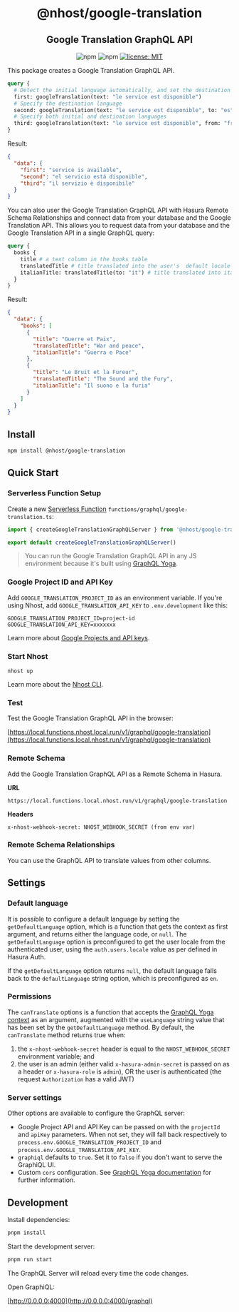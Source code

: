 <h1 align="center">@nhost/google-translation</h1>
<h2 align="center">Google Translation GraphQL API</h2>

<p align="center">
  <img alt="npm" src="https://img.shields.io/npm/v/@nhost/google-translation">
  <img alt="npm" src="https://img.shields.io/npm/dm/@nhost/google-translation">
  <a href="LICENSE">
    <img src="https://img.shields.io/badge/license-MIT-yellow.svg" alt="license: MIT" />
  </a>
</p>

This package creates a Google Translation GraphQL API.

```graphql
query {
  # Detect the initial language automatically, and set the destination language to the user's default, or the server's default
  first: googleTranslation(text: "le service est disponible")
  # Specify the destination language
  second: googleTranslation(text: "le service est disponible", to: "es")
  # Specify both initial and destination languages
  third: googleTranslation(text: "le service est disponible", from: "fr", to: "it")
}
```

Result:

```json
{
  "data": {
    "first": "service is available",
    "second": "el servicio está disponible",
    "third": "il servizio è disponibile"
  }
}
```

You can also user the Google Translation GraphQL API with Hasura Remote Schema Relationships and connect data from your database and the Google Translation API. This allows you to request data from your database and the Google Translation API in a single GraphQL query:

```graphql
query {
  books {
    title # a text column in the books table
    translatedTitle # title translated into the user's  default locale
    italianTitle: translatedTitle(to: "it") # title translated into italian
  }
}
```

Result:

```json
{
  "data": {
    "books": [
      {
        "title": "Guerre et Paix",
        "translatedTitle": "War and peace",
        "italianTitle": "Guerra e Pace"
      },
      {
        "title": "Le Bruit et la Fureur",
        "translatedTitle": "The Sound and the Fury",
        "italianTitle": "Il suono e la furia"
      }
    ]
  }
}
```

## Install

```bash
npm install @nhost/google-translation
```

## Quick Start

### Serverless Function Setup

Create a new [Serverless Function](https://docs.nhost.io/products/functions/overview) `functions/graphql/google-translation.ts`:

```js
import { createGoogleTranslationGraphQLServer } from '@nhost/google-translation'

export default createGoogleTranslationGraphQLServer()
```

> You can run the Google Translation GraphQL API in any JS environment because it's built using [GraphQL Yoga](https://github.com/dotansimha/graphql-yoga).

### Google Project ID and API Key

Add `GOOGLE_TRANSLATION_PROJECT_ID` as an environment variable. If you're using Nhost, add `GOOGLE_TRANSLATION_API_KEY` to `.env.development` like this:

```
GOOGLE_TRANSLATION_PROJECT_ID=project-id
GOOGLE_TRANSLATION_API_KEY=xxxxxxx
```

Learn more about [Google Projects and API keys](https://cloud.google.com/translate/docs/setup).

### Start Nhost

```
nhost up
```

Learn more about the [Nhost CLI](https://docs.nhost.io/platform/cli/local-development).

### Test

Test the Google Translation GraphQL API in the browser:

[https://local.functions.nhost.local.run/v1/graphql/google-translation](https://local.functions.local.nhost.run/v1/graphql/google-translation)

### Remote Schema

Add the Google Translation GraphQL API as a Remote Schema in Hasura.

**URL**

```
https://local.functions.local.nhost.run/v1/graphql/google-translation
```

**Headers**

```
x-nhost-webhook-secret: NHOST_WEBHOOK_SECRET (from env var)
```

### Remote Schema Relationships

You can use the GraphQL API to translate values from other columns.

## Settings

### Default language

It is possible to configure a default language by setting the `getDefaultLanguage` option, which is a function that gets the context as first argument, and returns either the language code, or `null`.
The `getDefaultLanguage` option is preconfigured to get the user locale from the authenticated user, using the `auth.users.locale` value as per defined in Hasura Auth.

If the `getDefaultLanguage` option returns `null`, the default language falls back to the `defaultLanguage` string option, which is preconfigured as `en`.

### Permissions

The `canTranslate` options is a function that accepts the [GraphQL Yoga context](https://www.the-guild.dev/graphql/yoga-server/docs/features/context#default-context) as an argument, augmented with the `useLanguage` string value that has been set by the `getDefaultLanguage` method.
By default, the `canTranslate` method returns true when:

1. the `x-nhost-webhook-secret` header is equal to the `NHOST_WEBHOOK_SECRET` environment variable; and
2. the user is an admin (either valid `x-hasura-admin-secret` is passed on as a header or `x-hasura-role` is `admin`), OR the user is authenticated (the request `Authorization` has a valid JWT)

### Server settings

Other options are available to configure the GraphQL server:

- Google Project API and API Key can be passed on with the `projectId` and `apiKey` parameters. When not set, they will fall back respectively to `process.env.GOOGLE_TRANSLATION_PROJECT_ID` and `process.env.GOOGLE_TRANSLATION_API_KEY`.
- `graphiql` defaults to `true`. Set it to `false` if you don't want to serve the GraphiQL UI.
- Custom `cors` configuration. See [GraphQL Yoga documentation](https://www.the-guild.dev/graphql/yoga-server/docs/features/cors) for further information.

## Development

Install dependencies:

```bash
pnpm install
```

Start the development server:

```bash
pnpm run start
```

The GraphQL Server will reload every time the code changes.

Open GraphiQL:

[http://0.0.0.0:4000](http://0.0.0.0:4000/graphql)

